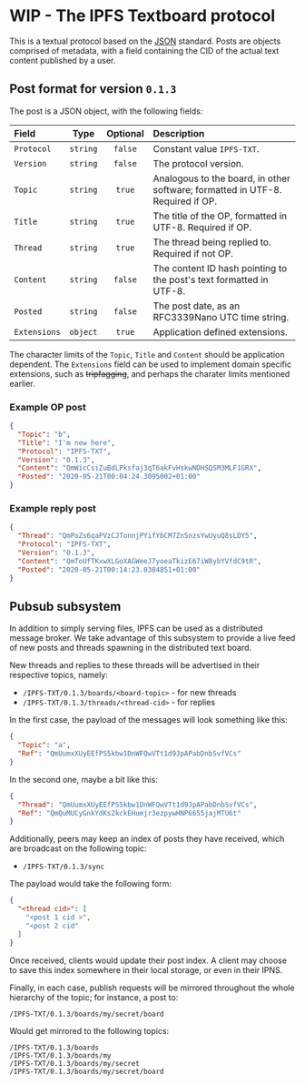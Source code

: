 # WIP - The IPFS Textboard protocol

This is a textual protocol based on the [JSON](https://www.json.org/) standard.
Posts are objects comprised of metadata, with a field containing the CID of the
actual text content published by a user.

## Post format for version `0.1.3`

The post is a JSON object, with the following fields:

| Field | Type | Optional | Description |
| :--- | :---: | :---: | :--- |
| `Protocol` | `string` | `false` | Constant value `IPFS-TXT`. |
| `Version` | `string` | `false` | The protocol version. |
| `Topic` | `string` | `true` | Analogous to the board, in other software; formatted in UTF-8. Required if OP. |
| `Title` | `string` | `true` | The title of the OP, formatted in UTF-8. Required if OP. |
| `Thread` | `string` | `true` | The thread being replied to. Required if not OP. |
| `Content` | `string` | `false` | The content ID hash pointing to the post's text formatted in UTF-8. |
| `Posted` | `string` | `false` | The post date, as an RFC3339Nano UTC time string. |
| `Extensions` | `object` | `true` | Application defined extensions. |

The character limits of the `Topic`, `Title` and `Content` should be application
dependent. The `Extensions` field can be used to implement
domain specific extensions, such as ~~tripfagging~~, and perhaps
the charater limits mentioned earlier.

### Example OP post

```json
{
  "Topic": "b",
  "Title": "I'm new here",
  "Protocol": "IPFS-TXT",
  "Version": "0.1.3",
  "Content": "QmWicCsiZuBdLPksfaj3qT6akFvHskwNDHSQSM3MLF1GRX",
  "Posted": "2020-05-21T00:04:24.3095002+01:00"
}
```

### Example reply post

```json
{
  "Thread": "QmPoZs6qaPVzCJTonnjPYifYbCM7Zn5nzsYwUyuQ8sLDY5",
  "Protocol": "IPFS-TXT",
  "Version": "0.1.3",
  "Content": "QmToUfTKxwXLGoXAGWeeJ7yoeaTkizE67iW8ybYVfdC9tR",
  "Posted": "2020-05-21T00:14:23.0384851+01:00"
}
```

## Pubsub subsystem

In addition to simply serving files, IPFS can be used as a distributed
message broker. We take advantage of this subsystem to provide a live feed
of new posts and threads spawning in the distributed text board.

New threads and replies to these threads will be advertised in their
respective topics, namely:

* `/IPFS-TXT/0.1.3/boards/<board-topic>` - for new threads
* `/IPFS-TXT/0.1.3/threads/<thread-cid>` - for replies

In the first case, the payload of the messages will look something
like this:

```json
{
  "Topic": "a",
  "Ref": "QmUumxXUyEEfPS5kbw1DnWFQwVTt1d9JpAPabDnbSvfVCs"
}
```

In the second one, maybe a bit like this:

```json
{
  "Thread": "QmUumxXUyEEfPS5kbw1DnWFQwVTt1d9JpAPabDnbSvfVCs",
  "Ref": "QmQuMUCyGnkYdKs2kckEHumjr3ezpywHNP6655jajMTU6t"
}
```

Additionally, peers may keep an index of posts they have received,
which are broadcast on the following topic:

* `/IPFS-TXT/0.1.3/sync`

The payload would take the following form:

```json
{
  "<thread cid>": [
    "<post 1 cid >",
    "<post 2 cid"
  ]
}
```

Once received, clients would update their post index. A client may choose
to save this index somewhere in their local storage, or even in their IPNS.

Finally, in each case, publish requests will be mirrored
throughout the whole hierarchy of the topic; for instance, a
post to:

    /IPFS-TXT/0.1.3/boards/my/secret/board

Would get mirrored to the following topics:

    /IPFS-TXT/0.1.3/boards
    /IPFS-TXT/0.1.3/boards/my
    /IPFS-TXT/0.1.3/boards/my/secret
    /IPFS-TXT/0.1.3/boards/my/secret/board
